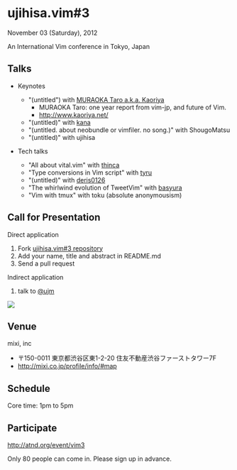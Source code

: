 # ujihisa.vim\#3

November 03 (Saturday), 2012

An International Vim conference in Tokyo, Japan

## Talks

* Keynotes
    * "(untitled") with [MURAOKA Taro a.k.a. Kaoriya](http://github.com/koron)
        * MURAOKA Taro: one year report from vim-jp, and future of Vim.
        * <http://www.kaoriya.net/>
    * "(untitled)" with [kana](http://github.com/kana)
    * "(untitled. about neobundle or vimfiler. no song.)" with ShougoMatsu
    * "(untitled)" with ujihisa

* Tech talks
    * "All about vital.vim" with [thinca](http://github.com/thinca)
    * "Type conversions in Vim script" with [tyru](http://github.com/tyru)
    * "(untitled)" with [deris0126](http://github.com/deris)
    * "The whirlwind evolution of TweetVim" with [basyura](https://github.com/basyura)
    * "Vim with tmux" with toku (absolute anonymousism)

<!--
* Lightening talks
    * "Start Vim script" with choplin
    * "Vim-pep8" jbking
    * "My Unite plugins" with basyura
-->

## Call for Presentation

Direct application

1. Fork [ujihisa.vim#3 repository](http://github.com/vim-jp/ujihisa.vim-3)
2. Add your name, title and abstract in README.md
3. Send a pull request

Indirect application

1. talk to [@ujm](http://twitter.com/ujm)

![](http://atnd.org/event_images/0004/1623/Vim_logo_original.png?1317617866)

## Venue

mixi, inc

* 〒150-0011 東京都渋谷区東1-2-20 住友不動産渋谷ファーストタワー7F
* <http://mixi.co.jp/profile/info/#map>

## Schedule

Core time: 1pm to 5pm

<!--
* 12:30pm Open
    * checkin
* 1pm Welcome (by ujihisa)
* 1pm ~ 5pm many presentations
* 5pm Closing (by ujihisa)
* 5:30pm Dinner
* ~8pm Free talks
-->

## Participate

<http://atnd.org/event/vim3>

Only 80 people can come in. Please sign up in advance.
